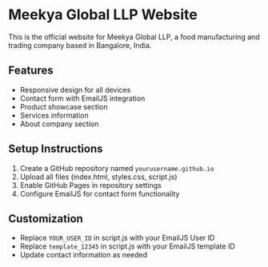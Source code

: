 # Meekya Global LLP Website

This is the official website for Meekya Global LLP, a food manufacturing and trading company based in Bangalore, India.

## Features
- Responsive design for all devices
- Contact form with EmailJS integration
- Product showcase section
- Services information
- About company section

## Setup Instructions
1. Create a GitHub repository named `yourusername.github.io`
2. Upload all files (index.html, styles.css, script.js)
3. Enable GitHub Pages in repository settings
4. Configure EmailJS for contact form functionality

## Customization
- Replace `YOUR_USER_ID` in script.js with your EmailJS User ID
- Replace `template_12345` in script.js with your EmailJS template ID
- Update contact information as needed